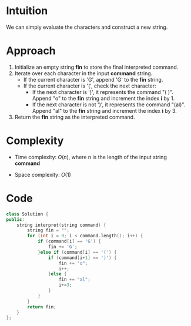 # Intuition
We can simply evaluate the characters and construct a new string.

# Approach
1. Initialize an empty string **fin** to store the final interpreted command.
2. Iterate over each character in the input **command** string.
    - If the current character is 'G', append 'G' to the **fin** string.
    - If the current character is '(', check the next character:
        - If the next character is ')', it represents the command "( )". Append "o" to the **fin** string and increment the index **i** by 1.
        - If the next character is not ')', it represents the command "(al)". Append "al" to the **fin** string and increment the index **i** by 3.
3. Return the **fin** string as the interpreted command.

# Complexity
- Time complexity:
$O(n)$, where n is the length of the input string **command**

- Space complexity:
$O(1)$

# Code
```c++
class Solution {
public:
    string interpret(string command) {
        string fin = "";
        for (int i = 0; i < command.length(); i++) {
            if (command[i] == 'G') {
                fin += 'G';
            }else if (command[i] == '(') {
                if (command[i+1] == ')') {
                    fin += "o";
                    i++;
                }else {
                    fin += "al";
                    i+=3;
                }
            }
        }
        return fin;
    }
};
```